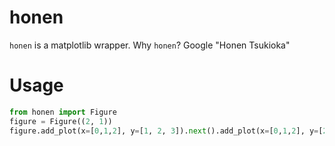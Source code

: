 # honen

`honen` is a matplotlib wrapper. Why `honen`? Google "Honen Tsukioka"

# Usage

```python
from honen import Figure
figure = Figure((2, 1))
figure.add_plot(x=[0,1,2], y=[1, 2, 3]).next().add_plot(x=[0,1,2], y=[2,3,4])
```